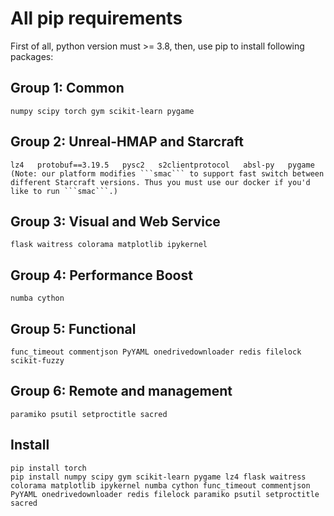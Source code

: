 # All pip requirements

First of all, python version must >= 3.8, then, use pip to install following packages:

## Group 1: Common
```
numpy scipy torch gym scikit-learn pygame 
```


## Group 2: Unreal-HMAP and Starcraft
```
lz4   protobuf==3.19.5   pysc2   s2clientprotocol   absl-py   pygame
(Note: our platform modifies ```smac``` to support fast switch between different Starcraft versions. Thus you must use our docker if you'd like to run ```smac```.)
```

## Group 3: Visual and Web Service
```
flask waitress colorama matplotlib ipykernel
``` 

## Group 4: Performance Boost
```
numba cython 
```

## Group 5: Functional
```
func_timeout commentjson PyYAML onedrivedownloader redis filelock scikit-fuzzy
```

## Group 6: Remote and management
```
paramiko psutil setproctitle sacred
```

## Install
``` 
pip install torch
pip install numpy scipy gym scikit-learn pygame lz4 flask waitress colorama matplotlib ipykernel numba cython func_timeout commentjson PyYAML onedrivedownloader redis filelock paramiko psutil setproctitle sacred
```

